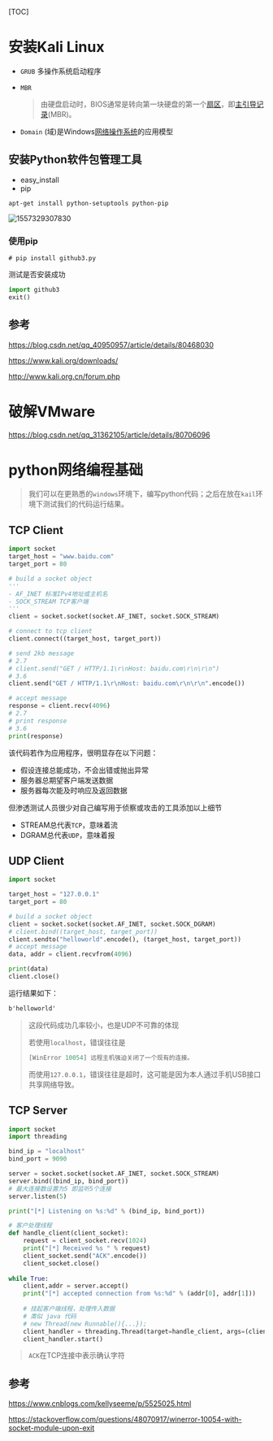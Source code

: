 [TOC]

# 安装Kali Linux

- `GRUB` 多操作系统启动程序

- `MBR` 

  > 由硬盘启动时，BIOS通常是转向第一块硬盘的第一个[扇区](https://baike.baidu.com/item/%E6%89%87%E5%8C%BA)，即[主引导记录](https://baike.baidu.com/item/%E4%B8%BB%E5%BC%95%E5%AF%BC%E8%AE%B0%E5%BD%95)(MBR)。

- `Domain` (域)是Windows[网络操作系统](https://baike.baidu.com/item/%E7%BD%91%E7%BB%9C%E6%93%8D%E4%BD%9C%E7%B3%BB%E7%BB%9F)的应用模型

## 安装Python软件包管理工具

- easy_install
- pip

``` shell
apt-get install python-setuptools python-pip
```

![1557329307830](https://github.com/Houchengisnull/helloWorld/blob/master/documents/images/blackhat/install_pip.png)

### 使用pip

``` shell
# pip install github3.py
```

测试是否安装成功

``` python
import github3
exit()
```



## 参考

https://blog.csdn.net/qq_40950957/article/details/80468030

https://www.kali.org/downloads/

http://www.kali.org.cn/forum.php

# 破解VMware

https://blog.csdn.net/qq_31362105/article/details/80706096

# python网络编程基础

> 我们可以在更熟悉的`windows`环境下，编写python代码；之后在放在`kail`环境下测试我们的代码运行结果。

## TCP Client

``` python
import socket
target_host = "www.baidu.com"
target_port = 80

# build a socket object
'''
- AF_INET 标准IPv4地址或主机名
- SOCK_STREAM TCP客户端
'''
client = socket.socket(socket.AF_INET, socket.SOCK_STREAM)

# connect to tcp client
client.connect((target_host, target_port))

# send 2kb message
# 2.7
# client.send("GET / HTTP/1.1\r\nHost: baidu.com\r\n\r\n")
# 3.6
client.send("GET / HTTP/1.1\r\nHost: baidu.com\r\n\r\n".encode())

# accept message
response = client.recv(4096)
# 2.7
# print response
# 3.6
print(response)
```

该代码若作为应用程序，很明显存在以下问题：

- 假设连接总能成功，不会出错或抛出异常
- 服务器总期望客户端发送数据
- 服务器每次能及时响应及返回数据

但渗透测试人员很少对自己编写用于侦察或攻击的工具添加以上细节

- STREAM总代表`TCP`，意味着流
- DGRAM总代表`UDP`，意味着报

## UDP Client

``` python
import socket

target_host = "127.0.0.1"
target_port = 80

# build a socket object
client = socket.socket(socket.AF_INET, socket.SOCK_DGRAM)
# client.bind((target_host, target_port))
client.sendto("helloworld".encode(), (target_host, target_port))
# accept message
data, addr = client.recvfrom(4096)

print(data)
client.close()
```

运行结果如下：

``` txt
b'helloworld'
```

> 这段代码成功几率较小，也是UDP不可靠的体现
>
> 若使用`localhost`，错误往往是
>
> ``` python
> [WinError 10054] 远程主机强迫关闭了一个现有的连接。
> ```
>
> 而使用`127.0.0.1`，错误往往是超时，这可能是因为本人通过手机USB接口共享网络导致。

## TCP Server

``` python
import socket
import threading

bind_ip = "localhost"
bind_port = 9090

server = socket.socket(socket.AF_INET, socket.SOCK_STREAM)
server.bind((bind_ip, bind_port))
# 最大连接数设置为5 即监听5个连接
server.listen(5)

print("[*] Listening on %s:%d" % (bind_ip, bind_port))

# 客户处理线程
def handle_client(client_socket):
    request = client_socket.recv(1024)
    print("[*] Received %s " % request)
    client_socket.send("ACK".encode())
    client_socket.close()
    
while True:
    client,addr = server.accept()
    print("[*] accepted connection from %s:%d" % (addr[0], addr[1]))
    
    # 挂起客户端线程，处理传入数据
    # 类似 java 代码 
    # new Thread(new Runnable(){...});
    client_handler = threading.Thread(target=handle_client, args=(client,))
    client_handler.start()

```

> `ACK`在TCP连接中表示确认字符

## 参考

https://www.cnblogs.com/kellyseeme/p/5525025.html

https://stackoverflow.com/questions/48070917/winerror-10054-with-socket-module-upon-exit



